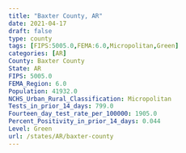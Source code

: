 ```yaml
---
title: "Baxter County, AR"
date: 2021-04-17
draft: false
type: county
tags: [FIPS:5005.0,FEMA:6.0,Micropolitan,Green]
categories: [AR]
County: Baxter County
State: AR
FIPS: 5005.0
FEMA_Region: 6.0
Population: 41932.0
NCHS_Urban_Rural_Classification: Micropolitan
Tests_in_prior_14_days: 799.0
Fourteen_day_test_rate_per_100000: 1905.0
Percent_Positivity_in_prior_14_days: 0.044
Level: Green
url: /states/AR/baxter-county
---
```



